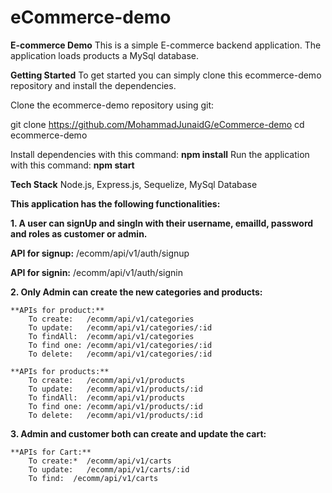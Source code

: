 # eCommerce-demo

**E-commerce Demo**
This is a simple E-commerce backend application. The application loads products a MySql database. 

**Getting Started**
To get started you can simply clone this ecommerce-demo repository and install the dependencies.


Clone the ecommerce-demo repository using git:

git clone https://github.com/MohammadJunaidG/eCommerce-demo
cd ecommerce-demo

Install dependencies with this command: **npm install**
Run the application with this command:  **npm start**

**Tech Stack**
Node.js,
Express.js,
Sequelize,
MySql Database

**This application has the following functionalities:**

**1. A user can signUp and singIn with their username, emailId, password and roles as customer or admin.**
  
   **API for signup:** /ecomm/api/v1/auth/signup

  **API for signin:** /ecomm/api/v1/auth/signin

**2. Only Admin can create the new categories and products:**

    **APIs for product:**
        To create:   /ecomm/api/v1/categories
        To update:   /ecomm/api/v1/categories/:id
        To findAll:  /ecomm/api/v1/categories
        To find one: /ecomm/api/v1/categories/:id
        To delete:   /ecomm/api/v1/categories/:id
    
    **APIs for products:**
        To create:   /ecomm/api/v1/products
        To update:   /ecomm/api/v1/products/:id
        To findAll:  /ecomm/api/v1/products
        To find one: /ecomm/api/v1/products/:id
        To delete:   /ecomm/api/v1/products/:id

**3. Admin and customer both can create and update the cart:**

    **APIs for Cart:**
        To create:*  /ecomm/api/v1/carts
        To update:   /ecomm/api/v1/carts/:id
        To find:  /ecomm/api/v1/carts
